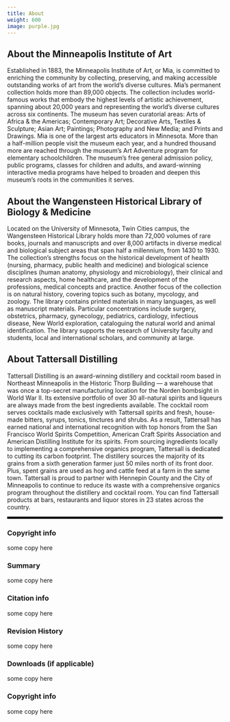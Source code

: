 ```yaml
---
title: About
weight: 600
image: purple.jpg
---
```


## About the Minneapolis Institute of Art ##
Established in 1883, the Minneapolis Institute of Art, or Mia, is committed to enriching the community by collecting, preserving, and making accessible outstanding works of art from the world’s diverse cultures. Mia’s permanent collection holds more than 89,000 objects. The collection includes world-famous works that embody the highest levels of artistic achievement, spanning about 20,000 years and representing the world’s diverse cultures across six continents. The museum has seven curatorial areas: Arts of Africa & the Americas; Contemporary Art; Decorative Arts, Textiles & Sculpture; Asian Art; Paintings; Photography and New Media; and Prints and Drawings. Mia is one of the largest arts educators in Minnesota. More than a half-million people visit the museum each year, and a hundred thousand more are reached through the museum’s Art Adventure program for elementary schoolchildren. The museum’s free general admission policy, public programs, classes for children and adults, and award-winning interactive media programs have helped to broaden and deepen this museum’s roots in the communities it serves.

## About the Wangensteen Historical Library of Biology & Medicine ##
Located on the University of Minnesota, Twin Cities campus, the Wangensteen Historical Library holds more than 72,000 volumes of rare books, journals and manuscripts and over 8,000 artifacts in diverse medical and biological subject areas that span half a millennium, from 1430 to 1930. The collection’s strengths focus on the historical development of health (nursing, pharmacy, public health and medicine) and biological science disciplines (human anatomy, physiology and microbiology), their clinical and research aspects, home healthcare, and the development of the professions, medical concepts and practice. Another focus of the collection is on natural history, covering topics such as botany, mycology, and zoology. The library contains printed materials in many languages, as well as manuscript materials. Particular concentrations include surgery, obstetrics, pharmacy, gynecology, pediatrics, cardiology, infectious disease, New World exploration, cataloguing the natural world and animal identification. The library supports the research of University faculty and students, local and international scholars, and community at large.

## About Tattersall Distilling ##
Tattersall Distilling is an award-winning distillery and cocktail room based in Northeast Minneapolis in the Historic Thorp Building — a warehouse that was once a top-secret manufacturing location for the Norden bombsight in World War II.  Its extensive portfolio of over 30 all-natural spirits and liqueurs are always made from the best ingredients available. The cocktail room serves cocktails made exclusively with Tattersall spirits and fresh, house-made bitters, syrups, tonics, tinctures and shrubs.  As a result, Tattersall has earned national and international recognition with top honors from the San Francisco World Spirits Competition, American Craft Spirits Association and American Distilling Institute for its spirits.  From
sourcing ingredients locally to implementing a comprehensive organics program, Tattersall is dedicated to cutting its carbon footprint. The distillery sources the majority of its grains from a sixth generation farmer just 50 miles north of its front door. Plus, spent grains are used as hog and cattle feed at a farm in the same town.  Tattersall is proud to partner with Hennepin County and the City of Minneapolis to continue to reduce its waste with a comprehensive organics program throughout the distillery and cocktail room.  You can find Tattersall products at bars, restaurants and liquor stores in 23 states across the country.

<hr style="border: 2px solid black;" />


###  Copyright info ###
some copy here

### Summary ###
some copy here

### Citation info ###
some copy here

### Revision History ###
some copy here

### Downloads (if applicable) ###
some copy here

###  Copyright info ###
some copy here
